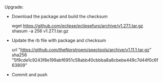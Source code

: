 
Upgrade:
- Download the package and build the checksum


    wget https://github.com/eclipse/eclipsefuro/archive/v1.27.1.tar.gz
    shasum -a 256 v1.27.1.tar.gz

- Update the rb file with package and checksum


    url "https://github.com/theNorstroem/spectools/archive/v1.11.1.tar.gz"
    sha256 "5f9cde1c9243f8e199abf6951c58abb40cbbba8a8cbebe449c7d44f0c6f63809"

- Commit and push